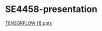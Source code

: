 # SE4458-presentation
[TENSORFLOW (1).pptx](https://github.com/ceydabasoglu/SE4458-presentation/files/13545584/TENSORFLOW.1.pptx)
